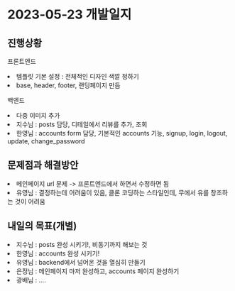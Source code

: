 # 2023-05-23 개발일지

## 진행상황
<p>프론트엔드</p>
<li>템플릿 기본 설정 : 전체적인 디자인 색깔 정하기</li>
<li>base, header, footer, 랜딩페이지 만듬</li>

<p>백엔드</p>
<li>다중 이미지 추가</li>
<li>지수님 : posts 담당, 디테일에서 리뷰를 추가, 조회</li>
<li>한영님 : accounts form 담당, 기본적인 accounts 기능, signup, login, logout, update, change_password</li>

## 문제점과 해결방안
<li>메인페이지 url 문제 -> 프론트엔드에서 하면서 수정하면 됨</li>
<li>유영님 : 결정하는데 어려움이 있음, 클론 코딩하는 스타일인데, 무에서 유를 창조하는 것이 어려움</li>

## 내일의 목표(개별)
<li>지수님 : posts 완성 시키기!, 비동기까지 해보는 것</li>
<li>한영님 : accounts 완성 시키기!</li>
<li>유영님 : backend에서 넘어온 것을 열심히 만들기</li>
<li>은정님 : 메인페이지 마저 완성하고, accounts 페이지 완성하기</li>
<li>광배님 : ....</li>